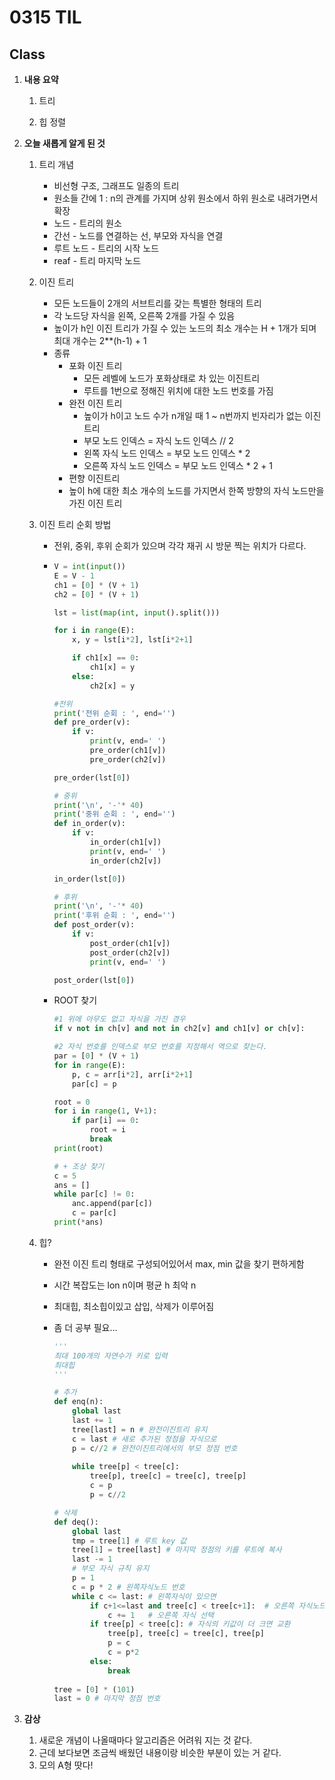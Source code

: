 # 0315 TIL

## Class

 1. **내용 요약**

    1. 트리

    1. 힙 정렬

       

 2. **오늘 새롭게 알게 된 것**

    1. 트리 개념

         * 비선형 구조, 그래프도 일종의 트리
         * 원소들 간에 1 : n의 관계를 가지며 상위 원소에서 하위 원소로 내려가면서 확장
         * 노드 - 트리의 원소
         * 간선 - 노드를 연결하는 선, 부모와 자식을 연결
         * 루트 노드 - 트리의 시작 노드
         * reaf - 트리 마지막 노드
    
    2. 이진 트리
         * 모든 노드들이 2개의 서브트리를 갖는 특별한  형태의 트리
         * 각 노드당 자식을 왼쪽, 오른쪽 2개를 가질 수 있음
         * 높이가 h인 이진 트리가 가질 수 있는 노드의 최소 개수는 H + 1개가 되며 최대 개수는 2**(h-1) + 1
         * 종류
           * 포화 이진 트리
             * 모든 레벨에 노드가 포화상태로 차 있는 이진트리
             * 루트를 1번으로 정해진 위치에 대한 노드 번호를 가짐
           * 완전 이진 트리
             * 높이가 h이고 노드 수가 n개일 때 1 ~ n번까지 빈자리가 없는 이진 트리
             * 부모 노드 인덱스 = 자식 노드 인덱스 // 2
             * 왼쪽 자식 노드 인덱스 = 부모 노드 인덱스 * 2
             * 오른쪽 자식 노드 인덱스 = 부모 노드 인덱스 * 2 + 1
           * 편향 이진트리
           * 높이 h에 대한 최소 개수의 노드를 가지면서 한쪽 방향의 자식 노드만을 가진 이진 트리
    
    3. 이진 트리 순회 방법
    
         * 전위, 중위, 후위 순회가 있으며 각각 재귀 시 방문 찍는 위치가 다르다.
    
         * ```python
           V = int(input())
           E = V - 1
           ch1 = [0] * (V + 1)
           ch2 = [0] * (V + 1)
           
           lst = list(map(int, input().split()))
           
           for i in range(E):
               x, y = lst[i*2], lst[i*2+1]
           
               if ch1[x] == 0:
                   ch1[x] = y
               else:
                   ch2[x] = y
           
           #전위
           print('전위 순회 : ', end='')
           def pre_order(v):
               if v:
                   print(v, end=' ')
                   pre_order(ch1[v])
                   pre_order(ch2[v])
           
           pre_order(lst[0])
           
           # 중위
           print('\n', '-'* 40)
           print('중위 순회 : ', end='')
           def in_order(v):
               if v:
                   in_order(ch1[v])
                   print(v, end=' ')
                   in_order(ch2[v])
           
           in_order(lst[0])
           
           # 후위
           print('\n', '-'* 40)
           print('후위 순회 : ', end='')
           def post_order(v):
               if v:
                   post_order(ch1[v])
                   post_order(ch2[v])
                   print(v, end=' ')
           
           post_order(lst[0])
           ```
    
         * ROOT 찾기
    
           ```python
           #1 위에 아무도 없고 자식을 가진 경우
           if v not in ch[v] and not in ch2[v] and ch1[v] or ch[v]: 
           
           #2 자식 번호를 인덱스로 부모 번호를 지정해서 역으로 찾는다.
           par = [0] * (V + 1)
           for in range(E):
               p, c = arr[i*2], arr[i*2+1]
               par[c] = p
           
           root = 0
           for i in range(1, V+1):
               if par[i] == 0:
                   root = i
                   break
           print(root)
           
           # + 조상 찾기
           c = 5
           ans = []
           while par[c] != 0:
               anc.append(par[c])
               c = par[c]
           print(*ans)
           ```
    
    4. 힙?
    
         * 완전 이진 트리 형태로 구성되어있어서 max, min 값을 찾기 편하게함
    
         * 시간 복잡도는 lon n이며 평균 h 최악 n
    
         * 최대힙, 최소힙이있고 삽입, 삭제가 이루어짐
    
         * 좀 더 공부 필요...
    
           ```python
           '''
           최대 100개의 자연수가 키로 입력
           최대힙
           '''
           
           # 추가
           def enq(n):
               global last
               last += 1
               tree[last] = n # 완전이진트리 유지
               c = last # 새로 추가된 정점을 자식으로
               p = c//2 # 완전이진트리에서의 부모 정점 번호
               
               while tree[p] < tree[c]:
                   tree[p], tree[c] = tree[c], tree[p]
                   c = p
                   p = c//2
           
           # 삭제
           def deq():
               global last
               tmp = tree[1] # 루트 key 값
               tree[1] = tree[last] # 마지막 정점의 키를 루트에 복사
               last -= 1
               # 부모 자식 규칙 유지
               p = 1
               c = p * 2 # 왼쪽자식노드 번호
               while c <= last: # 왼쪽자식이 있으면
                   if c+1<=last and tree[c] < tree[c+1]:  # 오른쪽 자식노드도 있고 더 크면
                       c += 1	# 오른쪽 자식 선택
                   if tree[p] < tree[c]: # 자식의 키값이 더 크면 교환
                       tree[p], tree[c] = tree[c], tree[p]
                       p = c
                       c = p*2
                   else:
                       break
                       
           tree = [0] * (101)
           last = 0 # 마지막 정점 번호
           ```
    
           
    
 3. **감상**

     1. 새로운 개념이 나올때마다 알고리즘은 어려워 지는 것 같다.
     1. 근데 보다보면 조금씩 배웠던 내용이랑 비슷한 부분이 있는 거 같다.
     1. 모의 A형 땃다!
